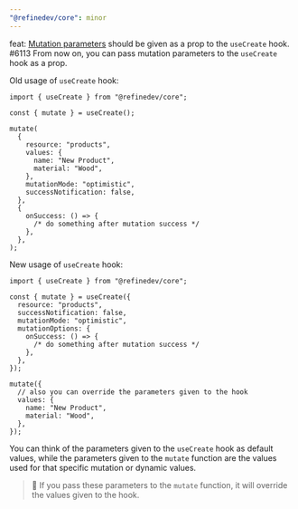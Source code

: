 ```yaml
---
"@refinedev/core": minor
---
```


feat: [Mutation parameters](https://refine.dev/docs/data/hooks/use-create/#mutation-parameters) should be given as a prop to the `useCreate` hook. #6113
From now on, you can pass mutation parameters to the `useCreate` hook as a prop.

Old usage of `useCreate` hook:

```tsx
import { useCreate } from "@refinedev/core";

const { mutate } = useCreate();

mutate(
  {
    resource: "products",
    values: {
      name: "New Product",
      material: "Wood",
    },
    mutationMode: "optimistic",
    successNotification: false,
  },
  {
    onSuccess: () => {
      /* do something after mutation success */
    },
  },
);
```

New usage of `useCreate` hook:

```tsx
import { useCreate } from "@refinedev/core";

const { mutate } = useCreate({
  resource: "products",
  successNotification: false,
  mutationMode: "optimistic",
  mutationOptions: {
    onSuccess: () => {
      /* do something after mutation success */
    },
  },
});

mutate({
  // also you can override the parameters given to the hook
  values: {
    name: "New Product",
    material: "Wood",
  },
});
```

You can think of the parameters given to the `useCreate` hook as default values, while the parameters given to the `mutate` function are the values used for that specific mutation or dynamic values.

> 🚨 If you pass these parameters to the `mutate` function, it will override the values given to the hook.
